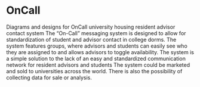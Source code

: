 # OnCall
Diagrams and designs for OnCall university housing resident advisor contact system
The “On-Call” messaging system is designed to allow for standardization of student and advisor contact in college dorms. The system features groups, where advisors and students can easily see who they are assigned to and allows advisors to toggle availability.
The system is a simple solution to the lack of an easy and standardized communication network for resident advisors and students
The system could be marketed and sold to universities across the world. There is also the possibility of collecting data for sale or analysis.
